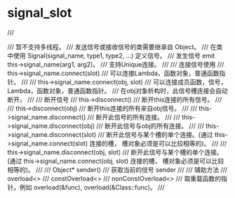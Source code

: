 # signal_slot

/// <summary>
/// 暂不支持多线程。
/// 发送信号或接收信号的类需要继承自 Object。
/// 在类中使用 Signal(signal_name, type1, type2, ...) 定义信号。
/// 发生信号 emit this->signal_name(arg1, arg2)。
/// 支持Unique连接。
/// 
/// 连接信号使用
/// this->signal_name.connect(slot)
/// 可以连接Lambda，函数对象，普通函数指针。
/// 
/// this->signal_name.connect(obj, slot)
/// 可以连接成员函数，信号，Lambda，函数对象，普通函数指针。
/// 在obj对象析构时，此信号槽连接会自动断开。
/// 
/// 断开信号
/// this->disconnect()
/// 断开this连接的所有信号。
/// 
/// this->disconnect(obj)
/// 断开this连接的所有来自obj信号。
/// 
/// this->signal_name.disconnect()
/// 断开此信号的所有连接。
/// 
/// this->signal_name.disconnect(obj)
/// 断开此信号与obj的所有连接。
/// 
/// this->signal_name.disconnect(slot)
/// 断开此信号与某个槽的单个连接。(通过 this->signal_name.connect(slot) 连接的槽， 槽对象必须是可以比较相等的)。
/// 
/// this->signal_name.disconnect(obj, slot)
/// 断开此信号与某个槽的单个连接。(通过 this->signal_name.connect(obj, slot) 连接的槽， 槽对象必须是可以比较相等的)。
/// 
/// Object* sender() 
/// 获取当前的信号 sender
/// 
/// 辅助方法
/// overload<>
/// constOverload<>
/// nonConstOverload<>
/// 取重载函数的指针。例如 overload<int>(&func), overload<int>(&Class::func)。
/// </summary>
